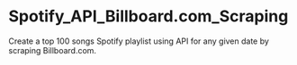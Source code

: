 # Spotify_API_Billboard.com_Scraping
Create a top 100 songs Spotify playlist using API for any given date by scraping Billboard.com. 
